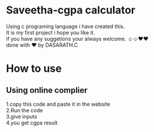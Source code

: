 # Saveetha-cgpa calculator
Using c programing language i have created this.  
It is my first project i hope you like it.  
if you have any suggetions your always welcome. ☺️☺️❤️❤️  
done with ❤️ by DASARATH.C  

# **How to use**
## Using online complier
1.copy this code and paste it in the website  
2.Run the code   
3.give inputs   
4.you get cgpa result  

